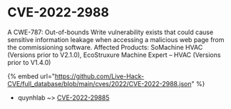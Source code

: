 # CVE-2022-2988

A CWE-787: Out-of-bounds Write vulnerability exists that could cause sensitive information leakage when accessing a malicious web page from the commissioning software. Affected Products: SoMachine HVAC (Versions prior to V2.1.0), EcoStruxure Machine Expert – HVAC (Versions prior to V1.4.0)

{% embed url="https://github.com/Live-Hack-CVE/full_database/blob/main/cves/2022/CVE-2022-2988.json" %}


* quynhlab ~> [CVE-2022-29885](https://zeste.alice-snow.ru/2022/database/cve-2022-2988/cve-2022-29885-quynhlab)
